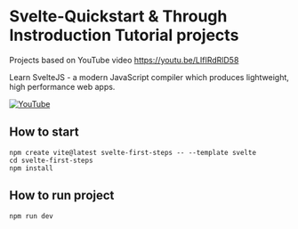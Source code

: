 # Svelte-Quickstart & Through Instroduction Tutorial projects
Projects based on YouTube video https://youtu.be/LIfIRdRlD58

Learn SvelteJS - a modern JavaScript compiler which produces lightweight, high performance web apps.

[![YouTube](https://img.youtube.com/vi/LIfIRdRlD58/0.jpg)](https://youtu.be/LIfIRdRlD58 " Svelte - Quickstart & Thorough Introduction Tutorial")

## How to start
```
npm create vite@latest svelte-first-steps -- --template svelte
cd svelte-first-steps
npm install

```

## How to run project
`npm run dev`
